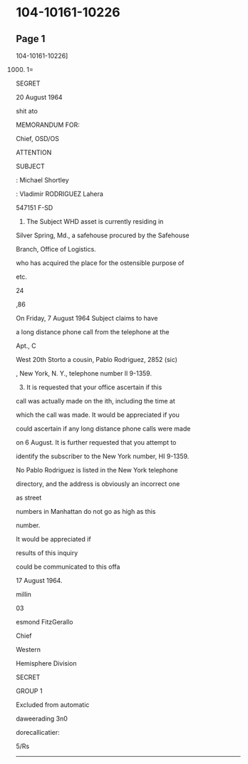 # 104-10161-10226

## Page 1

104-10161-10226]

1000. 1=

SEGRET

20 August 1964

shit ato

MEMORANDUM FOR:

Chief, OSD/OS

ATTENTION

SUBJECT

: Michael Shortley

: Vladimir RODRIGUEZ Lahera

547151 F-SD

1. The Subject WHD asset is currently residing in

Silver Spring, Md., a safehouse procured by the Safehouse

Branch, Office of Logistics.

who has acquired the place for the ostensible purpose of

etc.

24

,86

On Friday, 7 August 1964 Subject claims to have

a long distance phone call from the telephone at the

Apt., C

West 20th Storto a cousin, Pablo Rodriguez, 2852 (sic)

, New York, N. Y., telephone number ll 9-1359.

3. It is requested that your office ascertain if this

call was actually made on the ith, including the time at

which the call was made. It would be appreciated if you

could ascertain if any long distance phone calls were made

on 6 August. It is further requested that you attempt to

identify the subscriber to the New York number, HI 9-1359.

No Pablo Rodriguez is listed in the New York telephone

directory, and the address is obviously an incorrect one

as street

numbers in Manhattan do not go as high as this

number.

It would be appreciated if

results of this inquiry

could be communicated to this offa

17 August 1964.

millin

03

esmond FitzGerallo

Chief

Western

Hemisphere Division

SECRET

GROUP 1

Excluded from automatic

daweerading 3n0

dorecallicatier:

5/Rs

---

